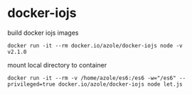 # docker-iojs
build docker iojs images

```
docker run -it --rm docker.io/azole/docker-iojs node -v   
v2.1.0
```

mount local directory to container 
```
docker run -it --rm -v /home/azole/es6:/es6 -w="/es6" --privileged=true docker.io/azole/docker-iojs node let.js
```
